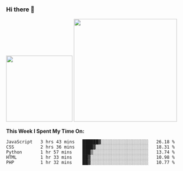 ### Hi there 👋

<!--
**nestor22/nestor22** is a ✨ _special_ ✨ repository because its `README.md` (this file) appears on your GitHub profile.

Here are some ideas to get you started:

- 🔭 I’m currently working on ...
- 🌱 I’m currently learning ...
- 👯 I’m looking to collaborate on ...
- 🤔 I’m looking for help with ...
- 💬 Ask me about ...
- 📫 How to reach me: ...
- 😄 Pronouns: ...
- ⚡ Fun fact: ...
-->


<img height="180em" src="https://github-readme-stats.vercel.app/api?username=nestor22&show_icons=true&hide_border=true&&count_private=true&include_all_commits=true&theme=radical" />
<img height="280em" src="https://github-readme-stats.vercel.app/api/top-langs/?username=nestor22&layout=compact)](https://github.com/nestor22/github-readme-stats&theme=radical"  />



**This Week I Spent My Time On:**
<!--START_SECTION:waka-->
```text
JavaScript   3 hrs 43 mins   ██████▓░░░░░░░░░░░░░░░░░░   26.18 % 
CSS          2 hrs 36 mins   ████▓░░░░░░░░░░░░░░░░░░░░   18.31 % 
Python       1 hr 57 mins    ███▒░░░░░░░░░░░░░░░░░░░░░   13.74 % 
HTML         1 hr 33 mins    ██▓░░░░░░░░░░░░░░░░░░░░░░   10.98 % 
PHP          1 hr 32 mins    ██▓░░░░░░░░░░░░░░░░░░░░░░   10.77 % 
```
<!--END_SECTION:waka-->


